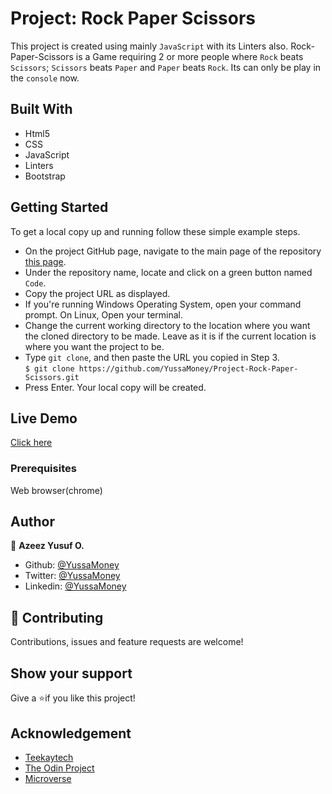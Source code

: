 # Project: Rock Paper Scissors

This project is created using mainly `JavaScript` with its Linters also.
Rock-Paper-Scissors is a Game requiring 2 or more people where `Rock` beats `Scissors`; `Scissors` beats `Paper` and `Paper` beats `Rock`.
Its can only be play in the `console` now.


## Built With

- Html5
- CSS
- JavaScript
- Linters
- Bootstrap

## Getting Started

To get a local copy up and running follow these simple example steps.

- On the project GitHub page, navigate to the main page of the repository [this page](https://github.com/YussaMoney/Project-Rock-Paper-Scissors.git).
- Under the repository name, locate and click on a green button named `Code`.
- Copy the project URL as displayed.
- If you're running Windows Operating System, open your command prompt. On Linux, Open your terminal.
- Change the current working directory to the location where you want the cloned directory to be made. Leave as it is if the current location is where you want the project to be.
- Type `git clone`, and then paste the URL you copied in Step 3.<br>
  `$ git clone https://github.com/YussaMoney/Project-Rock-Paper-Scissors.git`
- Press Enter. Your local copy will be created.

## Live Demo

[Click here](https://yussamoney.github.io/Project-Rock-Paper-Scissors)

### Prerequisites

Web browser(chrome)

## Author

👤 **Azeez Yusuf O.**

- Github: [@YussaMoney](https://github.com/YussaMoney)
- Twitter: [@YussaMoney](https://twitter.com/YussaMoney)
- Linkedin: [@YussaMoney](https://www.linkedin.com/in/yussamoney)

## 🤝 Contributing

Contributions, issues and feature requests are welcome!

## Show your support

Give a ⭐️if you like this project!

## Acknowledgement

- [Teekaytech](https://github.com/Teekaytech)
- [The Odin Project](https://www.theodinproject.com/lessons/foundations-rock-paper-scissors)
- [Microverse](https://github.com/microverseinc/linters-config/tree/master/html-css)

